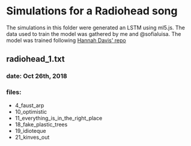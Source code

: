 # Simulations for a Radiohead song
The simulations in this folder were generated an LSTM using ml5.js.
The data used to train the model was gathered by me and @sofialuisa. The model was trained following [Hannah Davis' repo](https://github.com/handav/lstm_training_and_generation)

## radiohead_1.txt
### date: Oct 26th, 2018
### files:
* 4_faust_arp
* 10_optimistic
* 11_everything_is_in_the_right_place
* 18_fake_plastic_trees
* 19_idioteque
* 21_kinves_out
